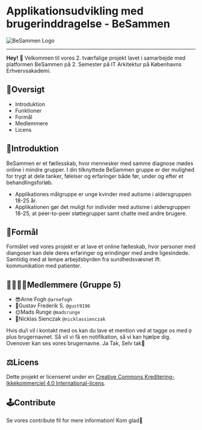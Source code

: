 # Applikationsudvikling med brugerinddragelse - BeSammen

![BeSammen Logo](https://i.imgur.com/xjxXysO.png)

***

**Hey!** 👋 Velkommen til vores 2. tværfalige projekt lavet i samarbejde med platformen BeSammen på 2. Semester på IT Arkitektur på Københavns Erhvervsakademi.

## 📖Oversigt

 - Introduktion
 - Funktioner
 - Formål
 - Medlemmere
 - Licens

## 👀Introduktion

BeSammen er et fællesskab, hvor mennesker med samme diagnose mødes online i mindre grupper. I din tilknyttede BeSammen gruppe er der mulighed for trygt at dele tanker, følelser og erfaringer både før, under og efter et behandlingsforløb.

 - Applikationes målgruppe er unge kvinder med autisme i aldersgruppen 18-25 år.
 -  Applikationen gør det muligt for individer med autisme i aldersgruppen 18-25, at peer-to-peer støttegrupper samt chatte med andre brugere.
 
## 🤔Formål

Formålet ved vores projekt er at lave et online fælleskab, hvor personer med diangoser kan dele deres erfaringer og erindinger med andre ligesindede. Samtidig med at lempe arbejdsbyrden fra sundhedsvæsnet ift. kommunikation med patienter. 

## 👨‍👨‍👦‍👦Medlemmere (Gruppe 5)

 - 😎Arne Fogh `@arnefogh` 
 - 🤠Gustav Frederik S.  `@gust9196`
 - 🌞Mads Runge `@madsrunge`
 - 🧐Nicklas Sienczak `@nicklassienczak`
 

Hvis du/i vil i kontakt med os kan du lave et mention ved at tagge os med `@` plus brugernavnet. Så vil vi få en notifikation, så vi kan hjælpe dig. Ovenover kan ses vores brugernavne. Ja Tak, Selv tak🥰

## ⚖️Licens 

Dette projekt er licenseret under en [Creative Commons Kreditering-Ikkekommerciel 4.0 International-licens](http://creativecommons.org/licenses/by-nc/4.0/).

## 🕹️Contribute
Se vores contribute fil for mere information! Kom glad🦆
